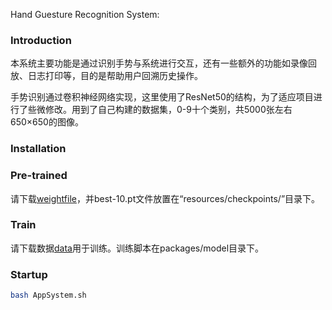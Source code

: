 Hand Guesture Recognition System:

### Introduction

本系统主要功能是通过识别手势与系统进行交互，还有一些额外的功能如录像回放、日志打印等，目的是帮助用户回溯历史操作。

手势识别通过卷积神经网络实现，这里使用了ResNet50的结构，为了适应项目进行了些微修改。用到了自己构建的数据集，0-9十个类别，共5000张左右650×650的图像。

### Installation



### Pre-trained

请下载[weightfile](https://drive.google.com/drive/folders/1hxzhYrLdi3kir7EUl7uBpMaTfOKcI9RT?usp=sharing)，并best-10.pt文件放置在“resources/checkpoints/”目录下。

### Train

请下载数据[data](https://drive.google.com/drive/folders/1bwPzxeHKcwcehEmTaXwqDyRfiZ417pvr?usp=sharing)用于训练。训练脚本在packages/model目录下。

### Startup

```bash
bash AppSystem.sh
```


